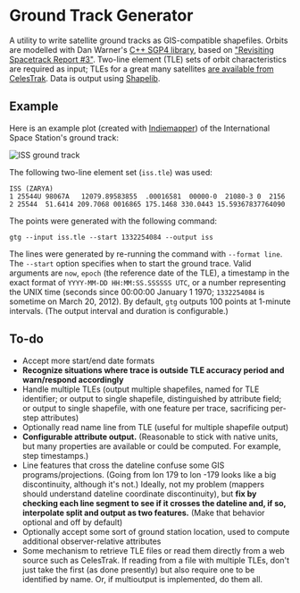 # Ground Track Generator

A utility to write satellite ground tracks as GIS-compatible shapefiles. Orbits are modelled with Dan Warner's [C++ SGP4 library](http://www.danrw.com/sgp4-satellite.php), based on ["Revisiting Spacetrack Report #3"](http://www.celestrak.com/publications/AIAA/2006-6753/). Two-line element (TLE) sets of orbit characteristics are required as input; TLEs for a great many satellites [are available from CelesTrak](http://celestrak.com/NORAD/elements/). Data is output using [Shapelib](http://shapelib.maptools.org/).

## Example

Here is an example plot (created with [Indiemapper](http://indiemapper.com/)) of the International Space Station's ground track:

![ISS ground track](https://github.com/anoved/Ground-Track-Generator/raw/master/test/iss2.png)

The following two-line element set (`iss.tle`) was used:

	ISS (ZARYA)             
	1 25544U 98067A   12079.89583855  .00016581  00000-0  21080-3 0  2156
	2 25544  51.6414 209.7068 0016865 175.1468 330.0443 15.59367837764090

The points were generated with the following command:

	gtg --input iss.tle --start 1332254084 --output iss

The lines were generated by re-running the command with `--format line`. The `--start` option specifies when to start the ground trace. Valid arguments are `now`, `epoch` (the reference date of the TLE), a timestamp in the exact format of `YYYY-MM-DD HH:MM:SS.SSSSSS UTC`, or a number representing the UNIX time (seconds since 00:00:00 January 1 1970; `1332254084` is sometime on March 20, 2012). By default, `gtg` outputs 100 points at 1-minute intervals. (The output interval and duration is configurable.)

## To-do

- Accept more start/end date formats
- **Recognize situations where trace is outside TLE accuracy period and warn/respond accordingly**
- Handle multiple TLEs (output multiple shapefiles, named for TLE identifier; or output to single shapefile, distinguished by attribute field; or output to single shapefile, with one feature per trace, sacrificing per-step attributes)
- Optionally read name line from TLE (useful for multiple shapefile output)
- **Configurable attribute output.** (Reasonable to stick with native units, but many properties are available or could be computed. For example, step timestamps.)
- Line features that cross the dateline confuse some GIS programs/projections. (Going from lon 179 to lon -179 looks like a big discontinuity, although it's not.) Ideally, not my problem (mappers should understand dateline coordinate discontinuity), but **fix by checking each line segment to see if it crosses the dateline and, if so, interpolate split and output as two features.** (Make that behavior optional and off by default)
- Optionally accept some sort of ground station location, used to compute additional observer-relative attributes
- Some mechanism to retrieve TLE files or read them directly from a web source such as CelesTrak. If reading from a file with multiple TLEs, don't just take the first (as done presently) but also require one to be identified by name. Or, if multioutput is implemented, do them all.
